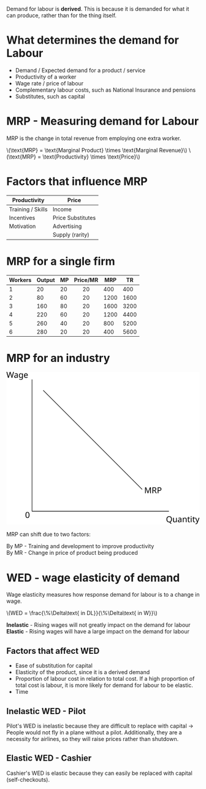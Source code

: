 Demand for labour is **derived**. This is because it is demanded for what it can produce, rather than for the thing itself.

# What determines the demand for Labour #
- Demand / Expected demand for a product / service
- Productivity of a worker
- Wage rate / price of labour
- Complementary labour costs, such as National Insurance and pensions
- Substitutes, such as capital

# MRP - Measuring demand for Labour #
MRP is the change in total revenue from employing one extra worker.

\\(\text{MRP} = \text{Marginal Product} \times \text{Marginal Revenue}\\)
\\(\text{MRP} = \text{Productivity} \times \text{Price}\\)

# Factors that influence MRP #

|Productivity|Price|
|---|---|
|Training / Skills|Income|
|Incentives|Price Substitutes|
|Motivation|Advertising|
| |Supply (rarity)|

# MRP for a single firm #

|Workers|Output|MP|Price/MR|MRP |TR |
|---    |---   |---|:---:  |--- |---| 
|1      |20    |20 |20     |400 |400|
|2      |80    |60 |20     |1200|1600|
|3      |160   |80 |20     |1600|3200|
|4      |220   |60 |20     |1200|4400|
|5      |260   |40 |20     |800 |5200|
|6      |280   |20 |20     |400 |5600|

# MRP for an industry #
![A graph showing MRP sloping downwards, on a graph of wage against quantity](../diagrams/labour_market/labour_demand.svg#mono-black)

MRP can shift due to two factors:

By MP - Training and development to improve productivity  
By MR - Change in price of product being produced

# WED - wage elasticity of demand #
Wage elasticity measures how response demand for labour is to a change in wage.

\\(WED = \frac{\\%\Delta\text{ in DL}}{\\%\Delta\text{ in W}}\\)

**Inelastic** - Rising wages will not greatly impact on the demand for labour  
**Elastic** - Rising wages will have a large impact on the demand for labour

## Factors that affect WED ##
- Ease of substitution for capital
- Elasticity of the product, since it is a derived demand
- Proportion of labour cost in relation to total cost. If a high proportion of total cost is labour, it is more likely for demand for labour to be elastic.
- Time

## Inelastic WED - Pilot ##
Pilot's WED is inelastic because they are difficult to replace with capital -> People would not fly in a plane without a pilot.
Additionally, they are a necessity for airlines, so they will raise prices rather than shutdown.

## Elastic WED - Cashier ##
Cashier's WED is elastic because they can easily be replaced with capital (self-checkouts).